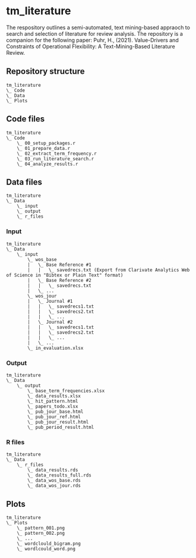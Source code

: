 # tm_literature
The respository outlines a semi-automated, text mining-based appraoch to search and selection of literature for review analysis. The repository is a companion for the following paper:
Puhr, H., (2021). Value-Drivers and Constraints of Operational Flexibility: A Text-Mining-Based Literature Review.


## Repository structure
```
tm_literature
\_ Code
\_ Data
\_ Plots
```

## Code files
```
tm_literature
\_ Code
	\_ 00_setup_packages.r
	\_ 01_prepare_data.r
	\_ 02_extract_term_frequency.r
	\_ 03_run_literature_search.r
	\_ 04_analyze_results.r
```

## Data files
```
tm_literature
\_ Data
	\_ input
	\_ output
	\_ r_files
```
		
### Input
```
tm_literature
\_ Data
	\_ input
		\_ wos_base
		|	\_ Base Reference #1
		|	|	\_ savedrecs.txt (Export from Clarivate Analytics Web of Science in "Bibtex or Plain Text" format)
		|	\_ Base Reference #2
		|	|	\_ savedrecs.txt
		|	\_ ...
		\_ wos_jour
		|	\_ Journal #1
		|	|	\_ savedrecs1.txt
		|	|	\_ savedrecs2.txt
		|	|	\_ ...
		|	\_ Journal #2
		|	|	\_ savedrecs1.txt
		|	|	\_ savedrecs2.txt
		|	|	\_ ...
		|	\_ ...
		\_ in_evaluation.xlsx
```

### Output
```
tm_literature
\_ Data
	\_ output
		\_ base_term_frequencies.xlsx
		\_ data_results.xlsx
		\_ hit_pattern.html
		\_ papers_todo.xlsx
		\_ pub_jour_base.html
		\_ pub_jour_ref.html
		\_ pub_jour_result.html
		\_ pub_period_result.html
```

### R files
```
tm_literature
\_ Data
	\_ r_files
		\_ data_results.rds
		\_ data_results_full.rds
		\_ data_wos_base.rds
		\_ data_wos_jour.rds
```

## Plots
```
tm_literature
\_ Plots
	\_ pattern_001.png
	\_ pattern_002.png
	\_ ...
	\_ wordclould_bigram.png
	\_ wordlcould_word.png
```
